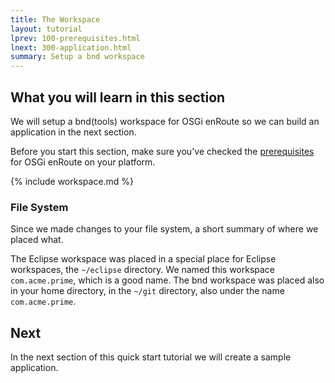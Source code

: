 ```yaml
---
title: The Workspace
layout: tutorial
lprev: 100-prerequisites.html
lnext: 300-application.html
summary: Setup a bnd workspace
---
```


## What you will learn in this section
We will setup a bnd(tools) workspace for OSGi enRoute so we can build an application in the next section.

Before you start this section, make sure you've checked the [prerequisites](100-prerequisites.html) for OSGi enRoute on your platform. 

{% include workspace.md %}

### File System

Since we made changes to your file system, a short summary of where we placed what.

The Eclipse workspace was placed in a special place for Eclipse workspaces, the `~/eclipse` directory. We named this workspace `com.acme.prime`, which is a good name. The bnd workspace was placed also in your home directory, in the `~/git` directory, also under the name `com.acme.prime`.

## Next

In the next section of this quick start tutorial we will create a sample application. 
